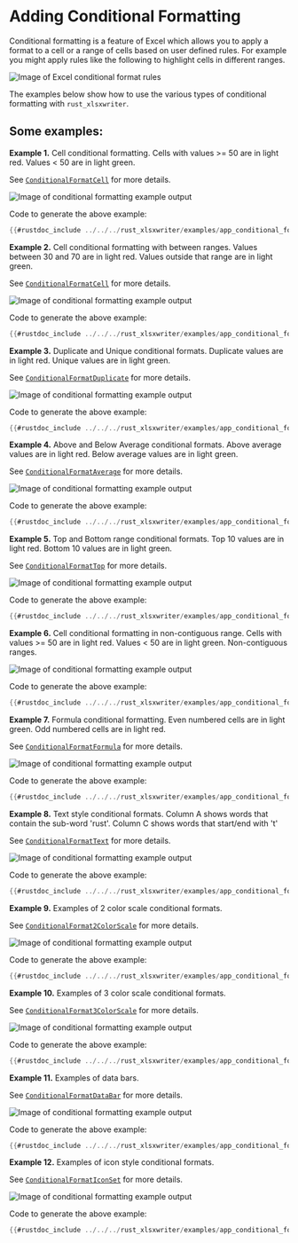 # Adding Conditional Formatting

Conditional formatting is a feature of Excel which allows you to apply a format
to a cell or a range of cells based on user defined rules. For example you might
apply rules like the following to highlight cells in different ranges.

![Image of Excel conditional format rules](../../images/conditional_format_dialog.png)

The examples below show how to use the various types of conditional formatting
with `rust_xlsxwriter`.

## Some examples:

**Example 1.** Cell conditional formatting. Cells with values >= 50 are in
light red. Values < 50 are in light green.

See [`ConditionalFormatCell`] for more details.

[`ConditionalFormatCell`]: https://docs.rs/rust_xlsxwriter/latest/rust_xlsxwriter/struct.ConditionalFormatCell.html

![Image of conditional formatting example output](../../images/conditional_formats1.png)

Code to generate the above example:

```rust
{{#rustdoc_include ../../../rust_xlsxwriter/examples/app_conditional_formatting.rs:73:85}}
```


**Example 2.** Cell conditional formatting with between ranges. Values between
30 and 70 are in light red. Values outside that range are in light green.

See [`ConditionalFormatCell`] for more details.

[`ConditionalFormatCell`]: https://docs.rs/rust_xlsxwriter/latest/rust_xlsxwriter/struct.ConditionalFormatCell.html

![Image of conditional formatting example output](../../images/conditional_formats2.png)

Code to generate the above example:

```rust
{{#rustdoc_include ../../../rust_xlsxwriter/examples/app_conditional_formatting.rs:107:119}}
```


**Example 3.** Duplicate and Unique conditional formats. Duplicate values are
in light red. Unique values are in light green.

See [`ConditionalFormatDuplicate`] for more details.

[`ConditionalFormatDuplicate`]: https://docs.rs/rust_xlsxwriter/latest/rust_xlsxwriter/struct.ConditionalFormatDuplicate.html

![Image of conditional formatting example output](../../images/conditional_formats3.png)

Code to generate the above example:

```rust
{{#rustdoc_include ../../../rust_xlsxwriter/examples/app_conditional_formatting.rs:140:151}}
```


**Example 4.** Above and Below Average conditional formats. Above average
values are in light red. Below average values are in light green.

See [`ConditionalFormatAverage`] for more details.

[`ConditionalFormatAverage`]: https://docs.rs/rust_xlsxwriter/latest/rust_xlsxwriter/struct.ConditionalFormatAverage.html

![Image of conditional formatting example output](../../images/conditional_formats4.png)

Code to generate the above example:

```rust
{{#rustdoc_include ../../../rust_xlsxwriter/examples/app_conditional_formatting.rs:172:182}}
```


**Example 5.** Top and Bottom range conditional formats. Top 10 values are in
light red. Bottom 10 values are in light green.

See [`ConditionalFormatTop`] for more details.

[`ConditionalFormatTop`]: https://docs.rs/rust_xlsxwriter/latest/rust_xlsxwriter/struct.ConditionalFormatTop.html

![Image of conditional formatting example output](../../images/conditional_formats5.png)

Code to generate the above example:

```rust
{{#rustdoc_include ../../../rust_xlsxwriter/examples/app_conditional_formatting.rs:203:215}}
```


**Example 6.** Cell conditional formatting in non-contiguous range. Cells with
values >= 50 are in light red. Values < 50 are in light green. Non-contiguous
ranges.

![Image of conditional formatting example output](../../images/conditional_formats6.png)

Code to generate the above example:

```rust
{{#rustdoc_include ../../../rust_xlsxwriter/examples/app_conditional_formatting.rs:236:250}}
```


**Example 7.** Formula conditional formatting. Even numbered cells are in
light green. Odd numbered cells are in light red.

See [`ConditionalFormatFormula`] for more details.

[`ConditionalFormatFormula`]: https://docs.rs/rust_xlsxwriter/latest/rust_xlsxwriter/struct.ConditionalFormatFormula.html

![Image of conditional formatting example output](../../images/conditional_formats7.png)

Code to generate the above example:

```rust
{{#rustdoc_include ../../../rust_xlsxwriter/examples/app_conditional_formatting.rs:271:283}}
```


**Example 8.** Text style conditional formats. Column A shows words that
contain the sub-word 'rust'. Column C shows words that start/end with 't'

See [`ConditionalFormatText`] for more details.

[`ConditionalFormatText`]: https://docs.rs/rust_xlsxwriter/latest/rust_xlsxwriter/struct.ConditionalFormatText.html

![Image of conditional formatting example output](../../images/conditional_formats8.png)

Code to generate the above example:

```rust
{{#rustdoc_include ../../../rust_xlsxwriter/examples/app_conditional_formatting.rs:320:348}}
```


**Example 9.** Examples of 2 color scale conditional formats.

See [`ConditionalFormat2ColorScale`] for more details.

[`ConditionalFormat2ColorScale`]: https://docs.rs/rust_xlsxwriter/latest/rust_xlsxwriter/struct.ConditionalFormat2ColorScale.html

![Image of conditional formatting example output](../../images/conditional_formats9.png)

Code to generate the above example:

```rust
{{#rustdoc_include ../../../rust_xlsxwriter/examples/app_conditional_formatting.rs:375:410}}
```


**Example 10.** Examples of 3 color scale conditional formats.

See [`ConditionalFormat3ColorScale`] for more details.

[`ConditionalFormat3ColorScale`]: https://docs.rs/rust_xlsxwriter/latest/rust_xlsxwriter/struct.ConditionalFormat3ColorScale.html

![Image of conditional formatting example output](../../images/conditional_formats10.png)

Code to generate the above example:

```rust
{{#rustdoc_include ../../../rust_xlsxwriter/examples/app_conditional_formatting.rs:437:478}}
```


**Example 11.** Examples of data bars.

See [`ConditionalFormatDataBar`] for more details.

[`ConditionalFormatDataBar`]: https://docs.rs/rust_xlsxwriter/latest/rust_xlsxwriter/struct.ConditionalFormatDataBar.html

![Image of conditional formatting example output](../../images/conditional_formats11.png)

Code to generate the above example:

```rust
{{#rustdoc_include ../../../rust_xlsxwriter/examples/app_conditional_formatting.rs:503:522}}
```


**Example 12.** Examples of icon style conditional formats.


See [`ConditionalFormatIconSet`] for more details.

[`ConditionalFormatIconSet`]: https://docs.rs/rust_xlsxwriter/latest/rust_xlsxwriter/struct.ConditionalFormatIconSet.html

![Image of conditional formatting example output](../../images/conditional_formats12.png)

Code to generate the above example:

```rust
{{#rustdoc_include ../../../rust_xlsxwriter/examples/app_conditional_formatting.rs:571:643}}
```